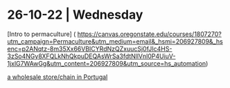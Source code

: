 # 26-10-22 | Wednesday


[Intro to permaculture] (
https://canvas.oregonstate.edu/courses/1807270?utm_campaign=Permaculture&utm_medium=email&_hsmi=206927809&_hsenc=p2ANqtz-8m35Xx66VBICYRdNzQZxuucSj0fJIc4HS-3zSo4NGy8XFQLkNhQkpuDEQAsWrSa3fdtNllVnl0P4UiuV-1jxlG7WAwGg&utm_content=206927809&utm_source=hs_automation)




[a wholesale store/chain in Portugal](https://www.makro.com/)

